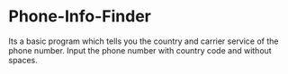 # Phone-Info-Finder
Its a basic program which tells you the country and carrier service of the phone number. Input the phone number with country code and without spaces.

